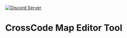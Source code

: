 [![Discord Server](https://img.shields.io/discord/382339402338402315.svg?label=Discord%20Server)](https://discord.gg/SJmMZKy)

# CrossCode Map Editor Tool
